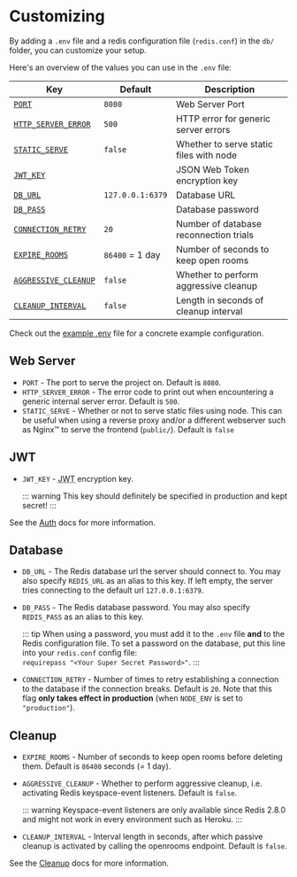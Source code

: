 # Customizing

By adding a `.env` file and a redis configuration file (`redis.conf`) in the
`db/` folder, you can customize your setup.

Here's an overview of the values you can use in the `.env` file:

| Key                                | Default          | Description                             |
| ---------------------------------- | ---------------- | --------------------------------------- |
| [`PORT`](#web-server)              | `8080`           | Web Server Port                         |
| [`HTTP_SERVER_ERROR`](#web-server) | `500`            | HTTP error for generic server errors    |
| [`STATIC_SERVE`](#web-server)      | `false`          | Whether to serve static files with node |
| [`JWT_KEY`](#jwt)                  |                  | JSON Web Token encryption key           |
| [`DB_URL`](#database)              | `127.0.0.1:6379` | Database URL                            |
| [`DB_PASS`](#database)             |                  | Database password                       |
| [`CONNECTION_RETRY`](#database)    | `20`             | Number of database reconnection trials  |
| [`EXPIRE_ROOMS`](#cleanup)         | `86400` = 1 day  | Number of seconds to keep open rooms    |
| [`AGGRESSIVE_CLEANUP`](#cleanup)   | `false`          | Whether to perform aggressive cleanup   |
| [`CLEANUP_INTERVAL`](#cleanup)     | `false`          | Length in seconds of cleanup interval   |

Check out the
[example .env](https://github.com/umcconnell/destroyer2/blob/master/.env.example)
file for a concrete example configuration.

## Web Server

-   `PORT` - The port to serve the project on. Default is `8080`.
-   `HTTP_SERVER_ERROR` - The error code to print out when encountering a
    generic internal server error. Default is `500`.
-   `STATIC_SERVE` - Whether or not to serve static files using node. This can
    be useful when using a reverse proxy and/or a different webserver such as
    Nginx™ to serve the frontend (`public/`). Default is `false`

## JWT

-   `JWT_KEY` - <abbr title="JSON Web Token">JWT</abbr> encryption key.

    ::: warning
    This key should definitely be specified in production and kept secret!
    :::

See the [Auth](../docs/auth.md) docs for more information.

## Database

-   `DB_URL` - The Redis database url the server should connect to. You may also
    specify `REDIS_URL` as an alias to this key. If left empty, the server tries
    connecting to the default url `127.0.0.1:6379`.
-   `DB_PASS` - The Redis database password. You may also specify `REDIS_PASS`
    as an alias to this key.

    ::: tip
    When using a password, you must add it to the `.env` file **and** to the
    Redis configuration file. To set a password on the database, put this line
    into your `redis.conf` config file:  
    `requirepass "<Your Super Secret Password>"`.
    :::

-   `CONNECTION_RETRY` - Number of times to retry establishing a connection to
    the database if the connection breaks. Default is `20`. Note that this
    flag **only takes effect in production** (when `NODE_ENV` is set to
    `"production"`).

## Cleanup

-   `EXPIRE_ROOMS` - Number of seconds to keep open rooms before deleting them.
    Default is `86400` seconds (= 1 day).

-   `AGGRESSIVE_CLEANUP` - Whether to perform aggressive cleanup, i.e.
    activating Redis keyspace-event listeners. Default is `false`.

    ::: warning
    Keyspace-event listeners are only available since Redis 2.8.0 and might not
    work in every environment such as Heroku.
    :::

-   `CLEANUP_INTERVAL` - Interval length in seconds, after which passive cleanup
    is activated by calling the openrooms endpoint. Default is `false`.

See the [Cleanup](../docs/cleanup.md) docs for more information.
